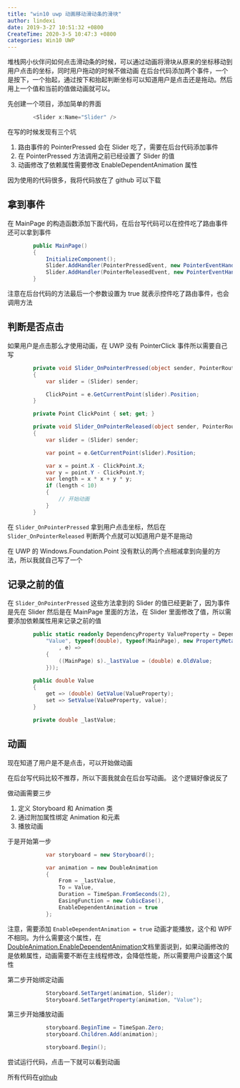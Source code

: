```yaml
---
title: "win10 uwp 动画移动滑动条的滑块"
author: lindexi
date: 2019-3-27 10:51:32 +0800
CreateTime: 2020-3-5 10:47:3 +0800
categories: Win10 UWP
---
```


堆栈网小伙伴问如何点击滑动条的时候，可以通过动画将滑块从原来的坐标移动到用户点击的坐标，同时用户拖动的时候不做动画
在后台代码添加两个事件，一个是按下，一个抬起，通过按下和抬起判断坐标可以知道用户是点击还是拖动。然后用上一个值和当前的值做动画就可以。

<!--more-->


<!-- csdn -->

先创建一个项目，添加简单的界面

```csharp
        <Slider x:Name="Slider" />
```

在写的时候发现有三个坑

1. 路由事件的 PointerPressed 会在 Slider 吃了，需要在后台代码添加事件
1. 在 PointerPressed 方法调用之前已经设置了 Slider 的值
1. 动画修改了依赖属性需要修改 EnableDependentAnimation 属性

因为使用的代码很多，我将代码放在了 github 可以下载

## 拿到事件

在 MainPage 的构造函数添加下面代码，在后台写代码可以在控件吃了路由事件还可以拿到事件

```csharp
        public MainPage()
        {
            InitializeComponent();
            Slider.AddHandler(PointerPressedEvent, new PointerEventHandler(Slider_OnPointerPressed), true);
            Slider.AddHandler(PointerReleasedEvent, new PointerEventHandler(Slider_OnPointerReleased), true);
        }
```

注意在后台代码的方法最后一个参数设置为 true 就表示控件吃了路由事件，也会调用方法

## 判断是否点击

如果用户是点击那么才使用动画，在 UWP 没有 PointerClick 事件所以需要自己写

```csharp
        private void Slider_OnPointerPressed(object sender, PointerRoutedEventArgs e)
        {
            var slider = (Slider) sender;

            ClickPoint = e.GetCurrentPoint(slider).Position;
        }

        private Point ClickPoint { set; get; }

        private void Slider_OnPointerReleased(object sender, PointerRoutedEventArgs e)
        {
            var slider = (Slider) sender;

            var point = e.GetCurrentPoint(slider).Position;

            var x = point.X - ClickPoint.X;
            var y = point.Y - ClickPoint.Y;
            var length = x * x + y * y;
            if (length < 10)
            {
                // 开始动画
            }
        }
```

在 `Slider_OnPointerPressed` 拿到用户点击坐标，然后在 `Slider_OnPointerReleased` 判断两个点就可以知道用户是不是拖动

在 UWP 的 Windows.Foundation.Point 没有默认的两个点相减拿到向量的方法，所以我就自己写了一个

## 记录之前的值

在 `Slider_OnPointerPressed` 这些方法拿到的 Slider 的值已经更新了，因为事件是先在 Slider 然后是在 MainPage 里面的方法，在 Slider 里面修改了值，所以需要添加依赖属性用来记录之前的值

```csharp
        public static readonly DependencyProperty ValueProperty = DependencyProperty.Register(
            "Value", typeof(double), typeof(MainPage), new PropertyMetadata(default(double), (s
                , e) =>
            {
                ((MainPage) s)._lastValue = (double) e.OldValue;
            }));

        public double Value
        {
            get => (double) GetValue(ValueProperty);
            set => SetValue(ValueProperty, value);
        }

        private double _lastValue;
```

## 动画

现在知道了用户是不是点击，可以开始做动画

在后台写代码比较不推荐，所以下面我就会在后台写动画。 这个逻辑好像说反了

做动画需要三步

1. 定义 Storyboard 和 Animation 类
1. 通过附加属性绑定 Animation 和元素
1. 播放动画

于是开始第一步

```csharp
            var storyboard = new Storyboard();

            var animation = new DoubleAnimation
            {
                From = _lastValue,
                To = Value,
                Duration = TimeSpan.FromSeconds(2),
                EasingFunction = new CubicEase(),
                EnableDependentAnimation = true
            };
```

注意，需要添加 `EnableDependentAnimation = true` 动画才能播放，这个和 WPF 不相同。为什么需要这个属性，在[DoubleAnimation.EnableDependentAnimation](https://docs.microsoft.com/en-us/uwp/api/windows.ui.xaml.media.animation.doubleanimation.enabledependentanimation )文档里面说到，如果动画修改的是依赖属性，动画需要不断在主线程修改，会降低性能，所以需要用户设置这个属性

第二步开始绑定动画

```csharp
            Storyboard.SetTarget(animation, Slider);
            Storyboard.SetTargetProperty(animation, "Value");
```

第三步开始播放动画

```csharp
            storyboard.BeginTime = TimeSpan.Zero;
            storyboard.Children.Add(animation);

            storyboard.Begin();
```

尝试运行代码，点击一下就可以看到动画

所有代码在[github](https://github.com/lindexi/lindexi_gd/tree/2e89ef71bba336d06ec238e9c0f4c8d893c83bdf/LajeweekallqeFiwigewee)

